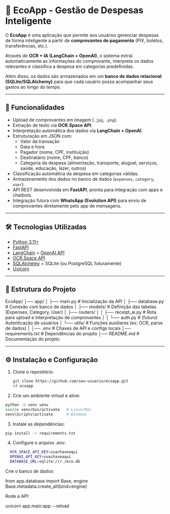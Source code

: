 # 💸 EcoApp - Gestão de Despesas Inteligente

O **EcoApp** é uma aplicação que permite aos usuários gerenciar despesas de forma inteligente a partir de **comprovantes de pagamento** (PIX, boletos, transferências, etc.).  

Através de **OCR + IA (LangChain + OpenAI)**, o sistema extrai automaticamente as informações do comprovante, interpreta os dados relevantes e classifica a despesa em categorias predefinidas.  

Além disso, os dados são armazenados em um **banco de dados relacional (SQLite/SQLAlchemy)** para que cada usuário possa acompanhar seus gastos ao longo do tempo.

---

## 🚀 Funcionalidades

- Upload de comprovantes em imagem (`.jpg`, `.png`).
- Extração de texto via **OCR.Space API**.
- Interpretação automática dos dados via **LangChain + OpenAI**.
- Estruturação em JSON com:
  - Valor da transação  
  - Data e hora  
  - Pagador (nome, CPF, instituição)  
  - Destinatário (nome, CPF, banco)  
  - Categoria da despesa (alimentação, transporte, aluguel, serviços, saúde, educação, lazer, outros)
- Classificação automática da despesa em categorias válidas.
- Armazenamento dos dados no banco de dados (`expenses`, `category`, `user`).
- API REST desenvolvida em **FastAPI**, pronta para integração com apps e chatbots.
- Integração futura com **WhatsApp (Evolution API)** para envio de comprovantes diretamente pelo app de mensagens.

---

## 🛠️ Tecnologias Utilizadas

- [Python 3.11+](https://www.python.org/)
- [FastAPI](https://fastapi.tiangolo.com/)
- [LangChain](https://www.langchain.com/) + [OpenAI API](https://platform.openai.com/)
- [OCR.Space API](https://ocr.space/OCRAPI)
- [SQLAlchemy](https://www.sqlalchemy.org/) + SQLite (ou PostgreSQL futuramente)
- [Uvicorn](https://www.uvicorn.org/)

---

## 📂 Estrutura do Projeto
EcoApp/
│── app/
│ ├── main.py # Inicialização da API
│ ├── database.py # Conexão com banco de dados
│ ├── models/ # Definição das tabelas (Expenses, Category, User)
│ ├── routers/
│ │ ├── receipt_ai.py # Rota para upload e interpretação de comprovantes
│ │ └── auth.py # (futuro) Autenticação de usuários
│ └── utils/ # Funções auxiliares (ex: OCR, parse de dados)
│
│── .env # Chaves de API e configs locais
│── requirements.txt # Dependências do projeto
│── README.md # Documentação do projeto


---

## ⚙️ Instalação e Configuração

1. Clone o repositório:
   ```bash
   git clone https://github.com/seu-usuario/ecoapp.git
   cd ecoapp


2. Crie um ambiente virtual e ative:

  ```bash
  python -m venv venv
  source venv/bin/activate   # Linux/Mac
  venv\Scripts\activate      # Windows
  ````


3. Instale as dependências:
  ```bash
  pip install -r requirements.txt
  ````

4. Configure o arquivo .env:

```bash
  OCR_SPACE_API_KEY=suachaveaqui
  OPENAI_API_KEY=suachaveaqui
  DATABASE_URL=sqlite:///./eco.db
````

Crie o banco de dados:

from app.database import Base, engine
Base.metadata.create_all(bind=engine)


Rode a API:

uvicorn app.main:app --reload
